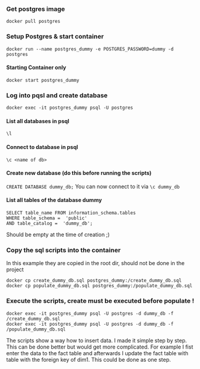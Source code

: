 ### Get postgres image
`docker pull postgres`

### Setup Postgres & start container
`docker run --name postgres_dummy -e POSTGRES_PASSWORD=dummy -d postgres`

#### Starting Container only 
`docker start postgres_dummy`

### Log into pqsl and create database
`docker exec -it postgres_dummy psql -U postgres`
#### List all databases in psql
`\l`
#### Connect to database in psql
`\c <name of db>`
#### Create new database (do this before running the scripts)
`CREATE DATABASE dummy_db;`
You can now connect to it via `\c dummy_db`
#### List all tables of the database dummy
```
SELECT table_name FROM information_schema.tables 
WHERE table_schema =  'public'  
AND table_catalog =  'dummy_db';
```
Should be empty at the time of creation ;)
### Copy the sql scripts into the container
In this example they are copied in the root dir, should not be done in the project
```
docker cp create_dummy_db.sql postgres_dummy:/create_dummy_db.sql
docker cp populate_dummy_db.sql postgres_dummy:/populate_dummy_db.sql
```
### Execute the scripts, create must be executed before populate !
```
docker exec -it postgres_dummy psql -U postgres -d dummy_db -f /create_dummy_db.sql
docker exec -it postgres_dummy psql -U postgres -d dummy_db -f /populate_dummy_db.sql
```

The scripts show a way how to insert data. I made it simple step by step. This can be done better
but would get more complicated. For example I fist enter the data to the fact table and afterwards I update 
the fact table with table with the foreign key of dim1. This could be done as one step.
